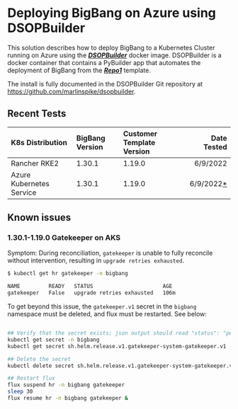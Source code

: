 # Deploying BigBang on Azure using DSOPBuilder

This solution describes how to deploy BigBang to a Kubernetes Cluster running on Azure using the ***[DSOPBuilder](https://github.com/marlinspike/dsopbuilder)*** docker image.
DSOPBuilder is a docker container that contains a PyBuilder app that automates the deployment of BigBang from the ***[Repo1](https://repo1.dso.mil/platform-one/big-bang/customers/template/)*** template.

The install is fully documented in the DSOPBuilder Git repository at https://github.com/marlinspike/dsopbuilder.

## Recent Tests

| K8s Distribution | BigBang Version | Customer Template Version | Date Tested |
| :-- | :-- | :-- | --: |
| Rancher RKE2 | 1.30.1 | 1.19.0 | 6/9/2022 |
| Azure Kubernetes Service | 1.30.1 | 1.19.0 | 6/9/2022[*](#1301-1190-gatekeeper-on-aks) |

## Known issues

### 1.30.1-1.19.0 Gatekeeper on AKS

Symptom: During reconciliation, `gatekeeper` is unable to fully reconcile without intervention, resulting in `upgrade retries exhausted`.

```bash
$ kubectl get hr gatekeeper -n bigbang

NAME         READY   STATUS                      AGE
gatekeeper   False   upgrade retries exhausted   106m
```

To get beyond this issue, the `gatekeeper.v1` secret in the `bigbang` namespace must be deleted, and flux must be restarted. See below:

```bash

## Verify that the secret exists; json output should read "status": "pending-install"
kubectl get secret -n bigbang
kubectl get secret sh.helm.release.v1.gatekeeper-system-gatekeeper.v1 -n bigbang -o jsonpath="{.data.release }"|base64 -d | base64 -d|gunzip -c | jq '.info'

## Delete the secret
kubectl delete secret sh.helm.release.v1.gatekeeper-system-gatekeeper.v1 -n bigbang

## Restart flux
flux suspend hr -n bigbang gatekeeper
sleep 30
flux resume hr -n bigbang gatekeeper &
```